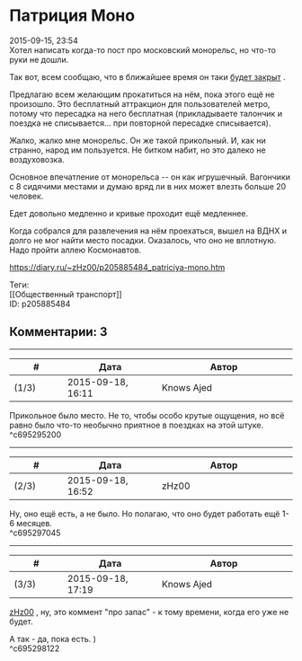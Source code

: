 Патриция Моно
=============

  
2015-09-15, 23:54  
 Хотел написать когда-то пост про московский монорельс, но что-то руки не дошли.   
   
 Так вот, всем сообщаю, что в ближайшее время он таки  [будет закрыт](https://ru.wikipedia.org/wiki/%D0%9C%D0%BE%D1%81%D0%BA%D0%BE%D0%B2%D1%81%D0%BA%D0%B0%D1%8F_%D0%BC%D0%BE%D0%BD%D0%BE%D1%80%D0%B5%D0%BB%D1%8C%D1%81%D0%BE%D0%B2%D0%B0%D1%8F_%D1%82%D1%80%D0%B0%D0%BD%D1%81%D0%BF%D0%BE%D1%80%D1%82%D0%BD%D0%B0%D1%8F_%D1%81%D0%B8%D1%81%D1%82%D0%B5%D0%BC%D0%B0#.D0.9E.D1.82.D0.BA.D0.B0.D0.B7_.D0.BE.D1.82_.D0.BC.D0.BE.D0.BD.D0.BE.D1.80.D0.B5.D0.BB.D1.8C.D1.81.D0.B0)  .   
   
 Предлагаю всем желающим прокатиться на нём, пока этого ещё не произошло. Это бесплатный аттракцион для пользователей метро, потому что пересадка на него бесплатная (прикладываете талончик и поездка не списывается... при повторной пересадке списывается).   
   
 Жалко, жалко мне монорельс. Он же такой прикольный. И, как ни странно, народ им пользуется. Не битком набит, но это далеко не воздуховозка.   
   
 Основное впечатление от монорельса -- он как игрушечный. Вагончики с 8 сидячими местами и думаю вряд ли в них может влезть больше 20 человек.   
   
 Едет довольно медленно и кривые проходит ещё медленнее.   
   
 Когда собрался для развлечения на нём проехаться, вышел на ВДНХ и долго не мог найти место посадки. Оказалось, что оно не вплотную. Надо пройти аллею Космонавтов.   
  
<https://diary.ru/~zHz00/p205885484_patriciya-mono.htm>  
  
Теги:  
[[Общественный транспорт]]  
ID: p205885484  


Комментарии: 3
--------------

  


---



|         #         |              Дата              |                     Автор                     |           ID           |
| --- | --- | --- | --- |
| (1/3) | 2015-09-18, 16:11 | Knows Ajed | c695295200 |

  
 Прикольное было место. Не то, чтобы особо крутые ощущения, но всё равно было что-то необычно приятное в поездках на этой штуке.   
 ^c695295200

---



|         #         |              Дата              |                     Автор                     |           ID           |
| --- | --- | --- | --- |
| (2/3) | 2015-09-18, 16:52 | zHz00 | c695297045 |

  
 Ну, оно ещё есть, а не было. Но полагаю, что оно будет работать ещё 1-6 месяцев.   
 ^c695297045

---



|         #         |              Дата              |                     Автор                     |           ID           |
| --- | --- | --- | --- |
| (3/3) | 2015-09-18, 17:19 | Knows Ajed | c695298122 |

  
  [zHz00](https://zHz00.diary.ru "Untitled")  , ну, это коммент "про запас" - к тому времени, когда его уже не будет.   
   
 А так - да, пока есть. )   
 ^c695298122